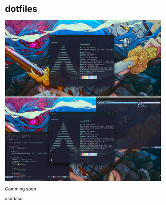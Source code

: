 # dotfiles

![preview](/assets/preview.webp)
![preview-all](/assets/preview-all.webp)

Comming soon

asddasd
